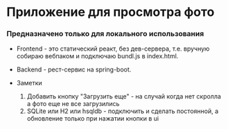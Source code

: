# Приложение для просмотра фото
### Предназначено только для локального использования
+ Frontend - это статический реакт, без дев-сервера, т.е. вручную собираю вебпаком и подключаю bundl.js в index.html.
+ Backend - рест-сервис на spring-boot.

+ Заметки
    1. Добавить кнопку "Загрузить еще" - на случай когда нет скролла а фото еще не все загрузились
    1. SQLite или H2 или hsqldb - подключить и сделать постоянной, а обновление только при нажатии кнопки в ui
